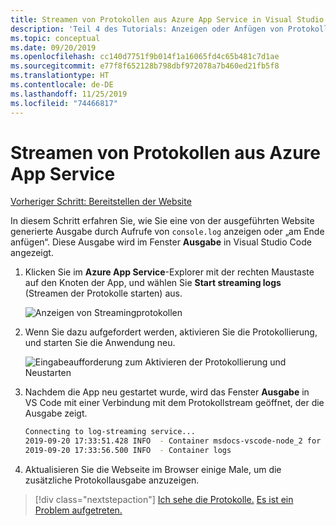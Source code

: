 ```yaml
---
title: Streamen von Protokollen aus Azure App Service in Visual Studio Code
description: 'Teil 4 des Tutorials: Anzeigen oder Anfügen von Protokollen.'
ms.topic: conceptual
ms.date: 09/20/2019
ms.openlocfilehash: cc140d7751f9b014f1a16065fd4c65b481c7d1ae
ms.sourcegitcommit: e77f8f652128b798dbf972078a7b460ed21fb5f8
ms.translationtype: HT
ms.contentlocale: de-DE
ms.lasthandoff: 11/25/2019
ms.locfileid: "74466817"
---
```

# <a name="stream-logs-from-azure-app-service"></a>Streamen von Protokollen aus Azure App Service

[Vorheriger Schritt: Bereitstellen der Website](tutorial-vscode-azure-app-service-node-03.md)

In diesem Schritt erfahren Sie, wie Sie eine von der ausgeführten Website generierte Ausgabe durch Aufrufe von `console.log` anzeigen oder „am Ende anfügen“. Diese Ausgabe wird im Fenster **Ausgabe** in Visual Studio Code angezeigt.

1. Klicken Sie im **Azure App Service**-Explorer mit der rechten Maustaste auf den Knoten der App, und wählen Sie **Start streaming logs** (Streamen der Protokolle starten) aus.

    ![Anzeigen von Streamingprotokollen](media/deploy-azure/view-logs.png)

1. Wenn Sie dazu aufgefordert werden, aktivieren Sie die Protokollierung, und starten Sie die Anwendung neu.

    ![Eingabeaufforderung zum Aktivieren der Protokollierung und Neustarten](media/deploy-azure/enable-restart.png)

1. Nachdem die App neu gestartet wurde, wird das Fenster **Ausgabe** in VS Code mit einer Verbindung mit dem Protokollstream geöffnet, der die Ausgabe zeigt.

    ```bash
    Connecting to log-streaming service...
    2019-09-20 17:33:51.428 INFO  - Container msdocs-vscode-node_2 for site msdocs-vscode-node initialized successfully.
    2019-09-20 17:33:56.500 INFO  - Container logs
    ```

1. Aktualisieren Sie die Webseite im Browser einige Male, um die zusätzliche Protokollausgabe anzuzeigen.

> [!div class="nextstepaction"]
> [Ich sehe die Protokolle.](tutorial-vscode-azure-app-service-node-05.md) [Es ist ein Problem aufgetreten.](https://www.research.net/r/PWZWZ52?tutorial=node-deployment-azureappservice&step=tailing-logs)
